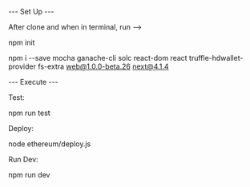 --- Set Up ---

After clone and when in terminal, run -->

npm init

npm i --save mocha ganache-cli solc react-dom react truffle-hdwallet-provider fs-extra web@1.0.0-beta.26 next@4.1.4

--- Execute ---

Test:

npm run test

Deploy:

node ethereum/deploy.js

Run Dev:

npm run dev
